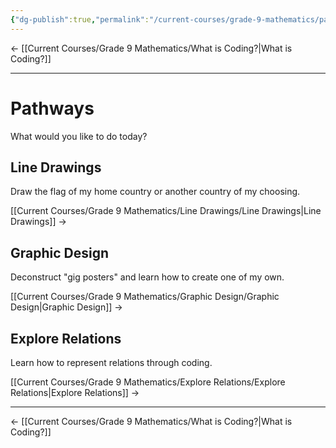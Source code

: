 ```yaml
---
{"dg-publish":true,"permalink":"/current-courses/grade-9-mathematics/pathways/","dgHomeLink":false}
---
```



← [[Current Courses/Grade 9 Mathematics/What is Coding?|What is Coding?]] 

--- 

# Pathways

What would you like to do today?

## Line Drawings

Draw the flag of my home country or another country of my choosing.

[[Current Courses/Grade 9 Mathematics/Line Drawings/Line Drawings|Line Drawings]] →

## Graphic Design

Deconstruct "gig posters" and learn how to create one of my own.

[[Current Courses/Grade 9 Mathematics/Graphic Design/Graphic Design|Graphic Design]] →

## Explore Relations

Learn how to represent relations through coding.

[[Current Courses/Grade 9 Mathematics/Explore Relations/Explore Relations|Explore Relations]] →

--- 

← [[Current Courses/Grade 9 Mathematics/What is Coding?|What is Coding?]] 